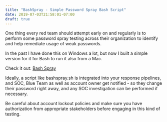 ```yaml
---
title: "BashSpray - Simple Password Spray Bash Script"
date: 2019-07-03T21:58:01-07:00
draft: true
---
```


One thing every red team should attempt early on and regularly is to perform some password spray testing across their organization to identify and help remediate usage of weak passwords.

In the past I have done this on Windows a lot, but now I built a simple version for it for Bash to run it also from a Mac.

Check it out: [Bash Spray](https://github.com/wunderwuzzi23/BashSpray)

Ideally, a script like bashspray.sh is integrated into your response pipelines, and SOC, Blue Team as well as account owner get notified - so they change their password right away, and any SOC investigation can be performed if necessary. 

Be careful about account lockout policies and make sure you have authorization from appropriate stakeholders before engaging in this kind of testing.